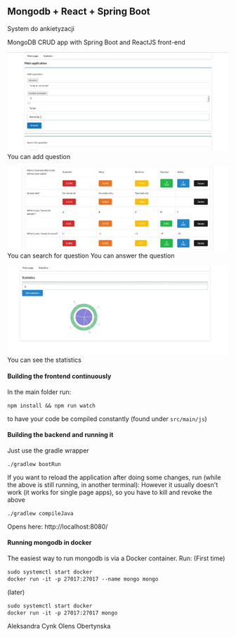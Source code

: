 ## Mongodb + React + Spring Boot

System do ankietyzacji

MongoDB CRUD app with Spring Boot and ReactJS front-end

![You can add qouestion](/dodawanie_pytan.jpg)
You can add question




![You can search for qouestion](/wyszukiwanie_pytan.jpg)
You can search for question
You can answer the question




![You can see the statistics](/statystyki.jpg)
You can see the statistics



#### Building the frontend continuously

In the main folder run:

```
npm install && npm run watch
```

to have your code be compiled constantly (found under `src/main/js`)

#### Building the backend and running it
Just use the gradle wrapper
```
./gradlew bootRun
```

If you want to reload the application after doing some changes, run (while the above is still running, in another terminal):
However it usually doesn't work (it works for single page apps), so you have to kill and revoke the above
```
./gradlew compileJava
```
Opens here: http://localhost:8080/

#### Running mongodb in docker

The easiest way to run mongodb is via a Docker container. Run:
(First time)
```
sudo systemctl start docker
docker run -it -p 27017:27017 --name mongo mongo
```

(later)
```
sudo systemctl start docker
docker run -it -p 27017:27017 mongo
```

Aleksandra Cynk
Olens Obertynska

